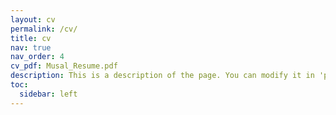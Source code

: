 ```yaml
---
layout: cv
permalink: /cv/
title: cv
nav: true
nav_order: 4
cv_pdf: Musal_Resume.pdf
description: This is a description of the page. You can modify it in 'pages/_cv.md'. You can also change or remove the top pdf download button.
toc:
  sidebar: left
---
```

